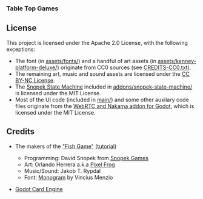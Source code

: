 ### Table Top Games

License
-------

This project is licensed under the Apache 2.0 License, with the following exceptions: 

* The font (in [assets/fonts/](https://github.com/heroiclabs/fishgame-godot/blob/main/assets/fonts)) and a handful of art assets (in [assets/kenney-platform-deluxe/](https://github.com/heroiclabs/fishgame-godot/blob/main/assets/kenney-platform-deluxe)) originate from CC0 sources (see [CREDITS-CC0.txt](https://github.com/heroiclabs/fishgame-godot/blob/main/CREDITS-CC0.txt)).
* The remaining art, music and sound assets are licensed under the [CC BY-NC License](https://github.com/heroiclabs/fishgame-godot/blob/main/assets/LICENSE.txt).
* The [Snopek State Machine](https://gitlab.com/snopek-games/godot-state-machine) included in [addons/snopek-state-machine/](https://github.com/heroiclabs/fishgame-godot/tree/main/addons/snopek-state-machine) is licensed under the MIT License.
* Most of the UI code (included in [main/](https://github.com/heroiclabs/fishgame-godot/tree/main/main)) and some other auxilary code files originate from the [WebRTC and Nakama addon for Godot](https://gitlab.com/snopek-games/godot-nakama-webrtc), which is licensed under the MIT License.

Credits
-------

- The makers of the ["Fish Game"](https://github.com/heroiclabs/fishgame-godot)
[(tutorial)](https://github.com/heroiclabs/fishgame-godot)
    - Programming: David Snopek from [Snopek Games](https://www.snopekgames.com)
    - Art: Orlando Herrera a.k.a [Pixel Frog](https://pixelfrog-store.itch.io)
    - Music/Sound: Jakob T. Rypdal
    - Font: [Monogram](https://datagoblin.itch.io/monogram) by Vincius Menzio

- [Godot Card Engine](https://www.braindead.bzh/page/cardengine-home)